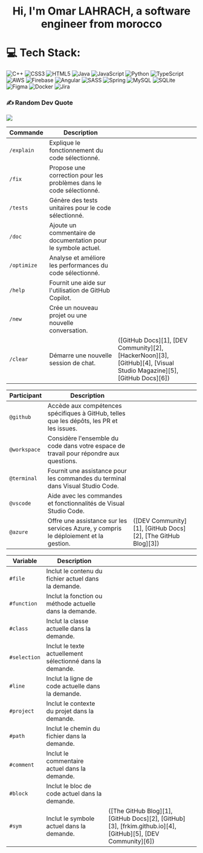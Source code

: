 
<h1 align="center">Hi, I'm Omar LAHRACH, a software engineer from morocco<h1>

# 💻 Tech Stack:
![C++](https://img.shields.io/badge/c++-%2300599C.svg?style=flat&logo=c%2B%2B&logoColor=white) ![CSS3](https://img.shields.io/badge/css3-%231572B6.svg?style=flat&logo=css3&logoColor=white) ![HTML5](https://img.shields.io/badge/html5-%23E34F26.svg?style=flat&logo=html5&logoColor=white) ![Java](https://img.shields.io/badge/java-%23ED8B00.svg?style=flat&logo=java&logoColor=white) ![JavaScript](https://img.shields.io/badge/javascript-%23323330.svg?style=flat&logo=javascript&logoColor=%23F7DF1E) ![Python](https://img.shields.io/badge/python-3670A0?style=flat&logo=python&logoColor=ffdd54) ![TypeScript](https://img.shields.io/badge/typescript-%23007ACC.svg?style=flat&logo=typescript&logoColor=white) ![AWS](https://img.shields.io/badge/AWS-%23FF9900.svg?style=flat&logo=amazon-aws&logoColor=white) ![Firebase](https://img.shields.io/badge/firebase-%23039BE5.svg?style=flat&logo=firebase) ![Angular](https://img.shields.io/badge/angular-%23DD0031.svg?style=flat&logo=angular&logoColor=white) ![SASS](https://img.shields.io/badge/SASS-hotpink.svg?style=flat&logo=SASS&logoColor=white) ![Spring](https://img.shields.io/badge/spring-%236DB33F.svg?style=flat&logo=spring&logoColor=white) ![MySQL](https://img.shields.io/badge/mysql-%2300f.svg?style=flat&logo=mysql&logoColor=white) ![SQLite](https://img.shields.io/badge/sqlite-%2307405e.svg?style=flat&logo=sqlite&logoColor=white) 	![Figma](https://img.shields.io/badge/figma-%23F24E1E.svg?style=flat&logo=figma&logoColor=white) ![Docker](https://img.shields.io/badge/docker-%230db7ed.svg?style=flat&logo=docker&logoColor=white) ![Jira](https://img.shields.io/badge/jira-%230A0FFF.svg?style=flat&logo=jira&logoColor=white)

### ✍️ Random Dev Quote
![](https://quotes-github-readme.vercel.app/api?type=vetical&theme=dark)


| **Commande** | **Description**                                                     |                                                                                                                     |
| ------------ | ------------------------------------------------------------------- | ------------------------------------------------------------------------------------------------------------------- |
| `/explain`   | Explique le fonctionnement du code sélectionné.                     |                                                                                                                     |
| `/fix`       | Propose une correction pour les problèmes dans le code sélectionné. |                                                                                                                     |
| `/tests`     | Génère des tests unitaires pour le code sélectionné.                |                                                                                                                     |
| `/doc`       | Ajoute un commentaire de documentation pour le symbole actuel.      |                                                                                                                     |
| `/optimize`  | Analyse et améliore les performances du code sélectionné.           |                                                                                                                     |
| `/help`      | Fournit une aide sur l'utilisation de GitHub Copilot.               |                                                                                                                     |
| `/new`       | Crée un nouveau projet ou une nouvelle conversation.                |                                                                                                                     |
| `/clear`     | Démarre une nouvelle session de chat.                               | ([GitHub Docs][1], [DEV Community][2], [HackerNoon][3], [GitHub][4], [Visual Studio Magazine][5], [GitHub Docs][6]) |

| **Participant** | **Description**                                                                           |                                                              |
| --------------- | ----------------------------------------------------------------------------------------- | ------------------------------------------------------------ |
| `@github`       | Accède aux compétences spécifiques à GitHub, telles que les dépôts, les PR et les issues. |                                                              |
| `@workspace`    | Considère l'ensemble du code dans votre espace de travail pour répondre aux questions.    |                                                              |
| `@terminal`     | Fournit une assistance pour les commandes du terminal dans Visual Studio Code.            |                                                              |
| `@vscode`       | Aide avec les commandes et fonctionnalités de Visual Studio Code.                         |                                                              |
| `@azure`        | Offre une assistance sur les services Azure, y compris le déploiement et la gestion.      | ([DEV Community][1], [GitHub Docs][2], [The GitHub Blog][3]) |

| **Variable** | **Description**                                           |                                                                                                              |
| ------------ | --------------------------------------------------------- | ------------------------------------------------------------------------------------------------------------ |
| `#file`      | Inclut le contenu du fichier actuel dans la demande.      |                                                                                                              |
| `#function`  | Inclut la fonction ou méthode actuelle dans la demande.   |                                                                                                              |
| `#class`     | Inclut la classe actuelle dans la demande.                |                                                                                                              |
| `#selection` | Inclut le texte actuellement sélectionné dans la demande. |                                                                                                              |
| `#line`      | Inclut la ligne de code actuelle dans la demande.         |                                                                                                              |
| `#project`   | Inclut le contexte du projet dans la demande.             |                                                                                                              |
| `#path`      | Inclut le chemin du fichier dans la demande.              |                                                                                                              |
| `#comment`   | Inclut le commentaire actuel dans la demande.             |                                                                                                              |
| `#block`     | Inclut le bloc de code actuel dans la demande.            |                                                                                                              |
| `#sym`       | Inclut le symbole actuel dans la demande.                 | ([The GitHub Blog][1], [GitHub Docs][2], [GitHub][3], [frkim.github.io][4], [GitHub][5], [DEV Community][6]) |
